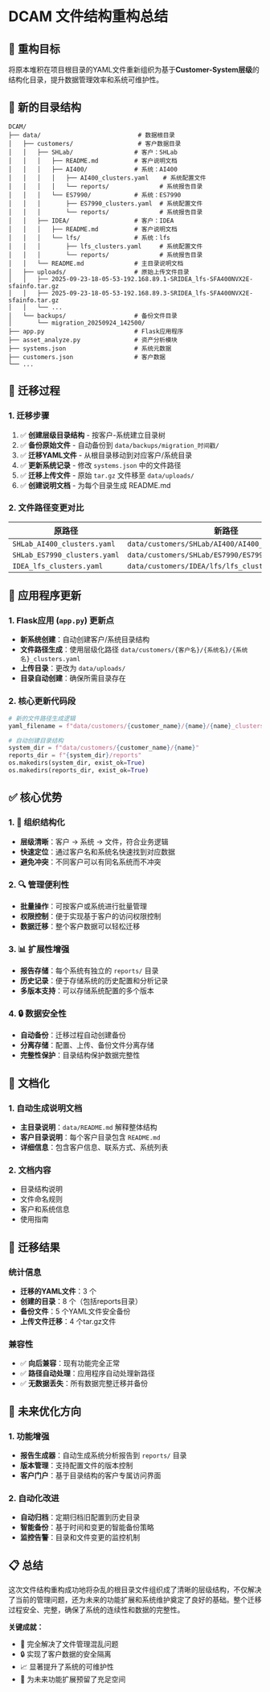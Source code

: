 # DCAM 文件结构重构总结

## 🎯 重构目标

将原本堆积在项目根目录的YAML文件重新组织为基于**Customer-System层级**的结构化目录，提升数据管理效率和系统可维护性。

## 📂 新的目录结构

```
DCAM/
├── data/                           # 数据根目录
│   ├── customers/                  # 客户数据目录
│   │   ├── SHLab/                 # 客户：SHLab
│   │   │   ├── README.md          # 客户说明文档
│   │   │   ├── AI400/             # 系统：AI400
│   │   │   │   ├── AI400_clusters.yaml    # 系统配置文件
│   │   │   │   └── reports/              # 系统报告目录
│   │   │   └── ES7990/            # 系统：ES7990
│   │   │       ├── ES7990_clusters.yaml  # 系统配置文件
│   │   │       └── reports/              # 系统报告目录
│   │   ├── IDEA/                  # 客户：IDEA
│   │   │   ├── README.md          # 客户说明文档
│   │   │   └── lfs/               # 系统：lfs
│   │   │       ├── lfs_clusters.yaml     # 系统配置文件
│   │   │       └── reports/              # 系统报告目录
│   │   └── README.md              # 主目录说明文档
│   ├── uploads/                   # 原始上传文件目录
│   │   ├── 2025-09-23-18-05-53-192.168.89.1-SRIDEA_lfs-SFA400NVX2E-sfainfo.tar.gz
│   │   ├── 2025-09-23-18-05-53-192.168.89.3-SRIDEA_lfs-SFA400NVX2E-sfainfo.tar.gz
│   │   └── ...
│   └── backups/                   # 备份文件目录
│       └── migration_20250924_142500/
├── app.py                         # Flask应用程序
├── asset_analyze.py               # 资产分析模块
├── systems.json                   # 系统元数据
├── customers.json                 # 客户数据
└── ...
```

## 🔄 迁移过程

### 1. 迁移步骤
1. ✅ **创建层级目录结构** - 按客户-系统建立目录树
2. ✅ **备份原始文件** - 自动备份到 `data/backups/migration_时间戳/`
3. ✅ **迁移YAML文件** - 从根目录移动到对应客户/系统目录
4. ✅ **更新系统记录** - 修改 `systems.json` 中的文件路径
5. ✅ **迁移上传文件** - 原始 `tar.gz` 文件移至 `data/uploads/`
6. ✅ **创建说明文档** - 为每个目录生成 README.md

### 2. 文件路径变更对比
| 原路径 | 新路径 |
|--------|--------|
| `SHLab_AI400_clusters.yaml` | `data/customers/SHLab/AI400/AI400_clusters.yaml` |
| `SHLab_ES7990_clusters.yaml` | `data/customers/SHLab/ES7990/ES7990_clusters.yaml` |
| `IDEA_lfs_clusters.yaml` | `data/customers/IDEA/lfs/lfs_clusters.yaml` |

## 🎨 应用程序更新

### 1. Flask应用 (`app.py`) 更新点
- **新系统创建**：自动创建客户/系统目录结构
- **文件路径生成**：使用层级化路径 `data/customers/{客户名}/{系统名}/{系统名}_clusters.yaml`
- **上传目录**：更改为 `data/uploads/`
- **目录自动创建**：确保所需目录存在

### 2. 核心更新代码段
```python
# 新的文件路径生成逻辑
yaml_filename = f"data/customers/{customer_name}/{name}/{name}_clusters.yaml"

# 自动创建目录结构
system_dir = f"data/customers/{customer_name}/{name}"
reports_dir = f"{system_dir}/reports"
os.makedirs(system_dir, exist_ok=True)
os.makedirs(reports_dir, exist_ok=True)
```

## ✅ 核心优势

### 1. 📁 **组织结构化**
- **层级清晰**：客户 → 系统 → 文件，符合业务逻辑
- **快速定位**：通过客户名和系统名快速找到对应数据
- **避免冲突**：不同客户可以有同名系统而不冲突

### 2. 🔍 **管理便利性**
- **批量操作**：可按客户或系统进行批量管理
- **权限控制**：便于实现基于客户的访问权限控制
- **数据迁移**：整个客户数据可以轻松迁移

### 3. 📊 **扩展性增强**
- **报告存储**：每个系统有独立的 `reports/` 目录
- **历史记录**：便于存储系统的历史配置和分析记录
- **多版本支持**：可以存储系统配置的多个版本

### 4. 🔒 **数据安全性**
- **自动备份**：迁移过程自动创建备份
- **分离存储**：配置、上传、备份文件分离存储
- **完整性保护**：目录结构保护数据完整性

## 📝 文档化

### 1. 自动生成说明文档
- **主目录说明**：`data/README.md` 解释整体结构
- **客户目录说明**：每个客户目录包含 `README.md`
- **详细信息**：包含客户信息、联系方式、系统列表

### 2. 文档内容
- 目录结构说明
- 文件命名规则
- 客户和系统信息
- 使用指南

## 🚀 迁移结果

### 统计信息
- **迁移的YAML文件**：3 个
- **创建的目录**：8 个（包括reports目录）
- **备份文件**：5 个YAML文件安全备份
- **上传文件迁移**：4 个tar.gz文件

### 兼容性
- ✅ **向后兼容**：现有功能完全正常
- ✅ **路径自动处理**：应用程序自动处理新路径
- ✅ **无数据丢失**：所有数据完整迁移并备份

## 🔮 未来优化方向

### 1. 功能增强
- **报告生成器**：自动生成系统分析报告到 `reports/` 目录
- **版本管理**：支持配置文件的版本控制
- **客户门户**：基于目录结构的客户专属访问界面

### 2. 自动化改进
- **自动归档**：定期归档旧配置到历史目录
- **智能备份**：基于时间和变更的智能备份策略
- **监控告警**：目录和文件变更的监控机制

## 📋 总结

这次文件结构重构成功地将杂乱的根目录文件组织成了清晰的层级结构，不仅解决了当前的管理问题，还为未来的功能扩展和系统维护奠定了良好的基础。整个迁移过程安全、完整，确保了系统的连续性和数据的完整性。

**关键成就：**
- 🎯 完全解决了文件管理混乱问题
- 🔒 实现了客户数据的安全隔离
- 📈 显著提升了系统的可维护性
- 🚀 为未来功能扩展预留了充足空间